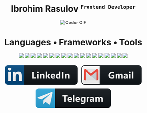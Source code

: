 <abc>
    <h1 align="center">
      Ibrohim Rasulov <sup><small><code>Frontend Developer</code></small></sup>
    </h1>
    <p  align="center">
      <img src="https://media.giphy.com/media/SWoSkN6DxTszqIKEqv/giphy.gif" alt="Coder GIF" width="500">
    </p>
</abc>

<!-- <p align="center">
	<img width=48%" src="https://github-readme-stats.vercel.app/api?username=IbrohimRasulov&hide_border=true&&show_icons=true&include_all_commits=true&count_private=true&line_height=25&text_color=000&icon_color=000&bg_color=0,ea6161,ffc64d,fffc4d,52fa5a&theme=graywhite">
	<img width="48%" src="http://github-readme-streak-stats.herokuapp.com?user=IbrohimRasulov&theme=soft-green&date_format=M%20j%5B%2C%20Y%5D">
</p> -->

<!-- For more icons please follow https://github.com/MikeCodesDotNET/ColoredBadges -->

<h1 align="center">Languages • Frameworks • Tools</h1>
<p align="center">
<img src="https://img.shields.io/badge/HTML5-E34F26.svg?style=for-the-badge&logo=HTML5&logoColor=white">
<img src="https://img.shields.io/badge/CSS3-1572B6.svg?style=for-the-badge&logo=CSS3&logoColor=white">
<img src="https://img.shields.io/badge/Bootstrap-7952B3.svg?style=for-the-badge&logo=Bootstrap&logoColor=white">
<!-- <img src="https://img.shields.io/badge/MaterialUI-0081CB.svg?style=for-the-badge&logo=Material-UI&logoColor=white"> -->
<img src="https://img.shields.io/badge/Tailwind CSS-38B2AC.svg?style=for-the-badge&logo=Tailwind-CSS&logoColor=white">
<img src="https://img.shields.io/badge/Bulma-00D1B2.svg?style=for-the-badge&logo=Bulma&logoColor=white">
<img src="https://img.shields.io/badge/Sass-CC6699.svg?style=for-the-badge&logo=Sass&logoColor=white">
<img src="https://img.shields.io/badge/JavaScript-F7DF1E.svg?style=for-the-badge&logo=JavaScript&logoColor=black">
<img src="https://img.shields.io/badge/Webpack-8DD6F9.svg?style=for-the-badge&logo=Webpack&logoColor=black">
<img src="https://img.shields.io/badge/Vite-646CFF.svg?style=for-the-badge&logo=Vite&logoColor=white">
<img src="https://img.shields.io/badge/Jest-C21325.svg?style=for-the-badge&logo=Jest&logoColor=white">
<!-- <img src="https://img.shields.io/badge/JSON-000000.svg?style=for-the-badge&logo=JSON&logoColor=white"> -->
<!-- <img src="https://img.shields.io/badge/Babel-F9DC3E.svg?style=for-the-badge&logo=Babel&logoColor=black"> -->
<img src="https://img.shields.io/badge/TypeScript-3178C6.svg?style=for-the-badge&logo=TypeScript&logoColor=white">
<img src="https://img.shields.io/badge/React-61DAFB.svg?style=for-the-badge&logo=React&logoColor=black">
<img src="https://img.shields.io/badge/React%20Query-FF4154.svg?style=for-the-badge&logo=React-Query&logoColor=white">
<!-- <img src="https://img.shields.io/badge/React%20Router-CA4245.svg?style=for-the-badge&logo=React-Router&logoColor=white"> -->
<img src="https://img.shields.io/badge/Electron-47848F.svg?style=for-the-badge&logo=Electron&logoColor=white">
<!-- <img src="https://img.shields.io/badge/Visual%20Studio%20Code-007ACC.svg?style=for-the-badge&logo=Visual-Studio-Code&logoColor=white"> -->
<!-- <img src="https://img.shields.io/badge/WebStorm-000000.svg?style=for-the-badge&logo=WebStorm&logoColor=white"> -->
<img src="https://img.shields.io/badge/Redux-764ABC.svg?style=for-the-badge&logo=Redux&logoColor=white">
<img src="https://img.shields.io/badge/Git-F05032.svg?style=for-the-badge&logo=Git&logoColor=white">
<!-- <img src="https://img.shields.io/badge/GitHub Actions-2088FF.svg?style=for-the-badge&logo=GitHub-Actions&logoColor=white"> -->
<!-- <img src="https://img.shields.io/badge/Markdown-000000.svg?style=for-the-badge&logo=Markdown&logoColor=white"> -->
<!-- <img src="https://img.shields.io/badge/Figma-F24E1E.svg?style=for-the-badge&logo=Figma&logoColor=white"> -->
<img src="https://img.shields.io/badge/PostgreSQL-4169E1.svg?style=for-the-badge&logo=PostgreSQL&logoColor=white">
<img src="https://img.shields.io/badge/Node.js-339933.svg?style=for-the-badge&logo=nodedotjs&logoColor=white">
</p>

<!-- For more icons please follow https://github.com/MikeCodesDotNET/ColoredBadges -->

<!-- <p  align="center">
	<img src="https://raw.githubusercontent.com/Elanza-48/Elanza-48/41a4790484e268102dfdab2b7c59d440d3ffafab/resources/img/geek.gif" alt="Coder GIF" width="250">
</p> -->

<p align="center">
  <a  href="https://www.linkedin.com/in/ibrohim-rasulov-a88352209/" target="_blank">
  <img  src="svg/social/linkedin.svg"  alt="linkedin"  style="vertical-align:top; margin:6px 4px">
  </a>

  <a  href="mailto:ibrohim05062000@gmail.com" target="_blank" rel="noopener noreferrer">
  <img  src="svg/social/gmail.svg"  alt="gmail"  style="vertical-align:top; margin:6px 4px">
  </a>

  <a  href="https://t.me/ibrohim_rasulovs">
  <img  src="svg/social/telegram.svg"  alt="telegram"  style="vertical-align:top; margin:6px 4px">
  </a>
</p>
